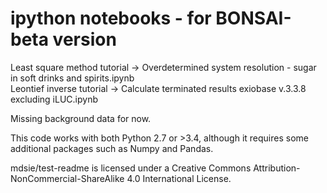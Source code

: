 # ipython notebooks - for BONSAI-beta version

Least square method tutorial -> Overdetermined system resolution - sugar in soft drinks and spirits.ipynb  
Leontief inverse tutorial -> Calculate terminated results exiobase v.3.3.8 excluding iLUC.ipynb  

Missing background data for now.

This code works with both Python 2.7 or >3.4, although it requires some additional packages such as Numpy and Pandas.

mdsie/test-readme is licensed under a Creative Commons Attribution-NonCommercial-ShareAlike 4.0 International License.
